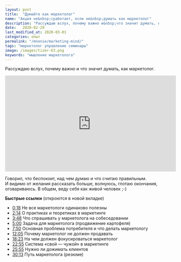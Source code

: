 ```yaml
---
layout: post
title:  "Думайте как маркетолог"
name: "Акция не&nbsp;сработает, если не&nbsp;думать как маркетолог"
description: "Рассуждаю вслух, почему важно и&nbsp;что значит думать, как маркетолог. Видео."
date:   2020-02-29
last_modified_at: 2020-03-01
categories: опыт
permalink: "/mnenie/marketing-mind/"
tags: "маркетолог управление семинары"
image: /images/tizer-63.png
keywords: "мышление маркетолога"
---
```


<p>Рассуждаю вслух, почему важно и&nbsp;что значит думать, как маркетолог. </p>
<div class="video" itemscope itemtype="http://schema.org/VideoObject" >
<iframe width="560" height="315"  src="https://www.youtube-nocookie.com/embed/fXspplVnrEM" frameborder="0" allow="accelerometer; autoplay; encrypted-media; gyroscope; picture-in-picture" allowfullscreen></iframe>

<link itemprop="url" href="https://www.youtube-nocookie.com/embed/fXspplVnrEM">
<meta itemprop="name" content="Акция не сработает, если не думать как маркетолог">
<meta itemprop="description" content="Почему важно и что значит думать как маркетолог">
<meta itemprop="uploadDate" content="2020-02-29T00:00:00">
<meta itemprop="duration" content="PT30M54S">
<meta itemprop="isFamilyFriendly" content="true">
<meta itemprop="isOfficial" content="true">
  <meta itemprop="genre" content="education">
 <meta itemprop="inLanguage" content="RU">
  <meta itemprop="videoQuality" content="HD">
<span itemprop="thumbnail" itemscope itemtype="http://schema.org/ImageObject">
      <link itemprop="contentUrl" href="/images/tizer-63.png">
      <meta itemprop="width" content="600">
      <meta itemprop="height" content="314">
    </span>
<meta itemprop="thumbnailUrl" content="tizer-63.png" />
</div>
<p> Говорил, что беспокоит, над чем думаю и&nbsp;что считаю правильным. И&nbsp;видимо от&nbsp;желания рассказать больше, волнуюсь, глотаю окончания, оговариваюсь. В&nbsp;общем, веду себя как живой человек ;-) </p>
<p><strong>Быстрые ссылки</strong> (откроются в&nbsp;новой вкладке) </p>
<ul> 
	<li><a href="https://www.youtube.com/watch?v=fXspplVnrEM&amp;t=18s" target="_blank" rel="noopener">0:18</a>&nbsp;Не все маркетологи одинаково полезны</li>
	<li> <a href="https://www.youtube.com/watch?v=fXspplVnrEM&amp;t=134s" target="_blank" rel="noopener">2:14</a>&nbsp;О практиках и&nbsp;теоретиках в&nbsp;маркетинге</li>
	<li> <a href="https://www.youtube.com/watch?v=fXspplVnrEM&amp;t=228s" target="_blank" rel="noopener">3:48</a> Что спрашивать у&nbsp;маркетолога на&nbsp;собеседовании</li>
	<li> <a href="https://www.youtube.com/watch?v=fXspplVnrEM&amp;t=300s" target="_blank" rel="noopener">5:00</a> Задача для маркетолога (продвижение картофеля)</li>
	<li> <a href="https://www.youtube.com/watch?v=fXspplVnrEM&amp;t=470s" target="_blank" rel="noopener">7:50</a> Основная проблема потребителя и&nbsp;что делать маркетологу</li>
	<li> <a href="https://www.youtube.com/watch?v=fXspplVnrEM&amp;t=725s" target="_blank" rel="noopener">12:05</a> Почему маркетолог не&nbsp;должен продавать</li>
	<li> <a href="https://www.youtube.com/watch?v=fXspplVnrEM&amp;t=1103s" target="_blank" rel="noopener">18:23</a>&nbsp;На чем должен фокусироваться маркетолог</li>
	<li> <a href="https://www.youtube.com/watch?v=fXspplVnrEM&amp;t=1375s" target="_blank" rel="noopener">22:55</a> Система «свой&nbsp;— чужой» в&nbsp;маркетинге </li>
	<li><a href="https://www.youtube.com/watch?v=fXspplVnrEM&amp;t=1555s" target="_blank" rel="noopener">25:55</a> Нужно&nbsp;ли дожимать клиентов</li>
	<li> <a href="https://www.youtube.com/watch?v=fXspplVnrEM&amp;t=1813s" target="_blank" rel="noopener">30:13</a> Путь маркетолога (резюме)</li>
 </ul>
